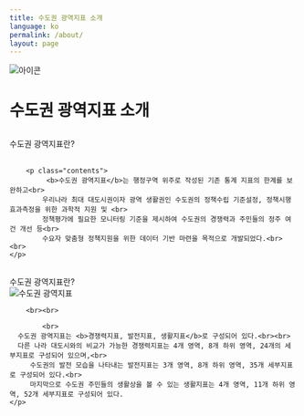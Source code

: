```yaml
---
title: 수도권 광역지표 소개
language: ko
permalink: /about/
layout: page
---
```


<div class="heading goal-banner goal-13">
    <div class="container">
        <div class="row">
            <div class="sttl">
                <img src="{{ site.goal_image_base }}/{{ page.language }}/sub_title.png" alt="아이콘" />
            </div>
            <div class="sttl">
                <h1>수도권 광역지표 소개</h1>
            </div>
        </div>
    </div>
</div>
<div id="main-content" class="container" role="main">

<div class="contents_box">
	<div style="margin-top: 30px;">
		<span class="title">수도권 광역지표란?</span>
		<br><br>
		
		<p class="contents">
 		     <b>수도권 광역지표</b>는 행정구역 위주로 작성된 기존 통계 지표의 한계를 보완하고<br>
			우리나라 최대 대도시권이자 광역 생활권인 수도권의 정책수립 기준설정, 정책시행 효과측정을 위한 과학적 지원 및 <br>
			정책평가에 필요한 모니터링 기준을 제시하여 수도권의 경쟁력과 주민들의 정주 여건 개선 등<br>
			수요자 맞춤형 정책지원을 위한 데이터 기반 마련을 목적으로 개발되었다.<br><br>
    </p>

<div class="contents_box">
	<div style="margin-top: 30px;">
		<span class="title">수도권 광역지표란?</span>		
  </div>
 </div>
			<img src="https://dbox75.github.io/site_test/assets/img/intro_about.png" alt="수도권 광역지표" />

		<br><br>
<div class="contents_box">
		<p class="contents">
			

			<br>
      수도권 광역지표는 <b>경쟁력지표, 발전지표, 생활지표</b>로 구성되어 있다.<br><br>
      다른 나라 대도시와의 비교가 가능한 경쟁력지표는 4개 영역, 8개 하위 영역, 24개의 세부지표로 구성되어 있으며,<br>
		 수도권의 발전 모습을 나타내는 발전지표는 3개 영역, 8개 하위 영역, 35개 세부지표로 구성되어 있다.<br>
		 마지막으로 수도권 주민들의 생활상을 볼 수 있는 생활지표는 4개 영역, 11개 하위 영역, 52개 세부지표로 구성되어 있다.
    </p>

  </div>
 </div>
</div>
